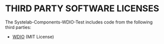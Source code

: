THIRD PARTY SOFTWARE LICENSES
=============================

The Systelab-Components-WDIO-Test includes code from the following third parties:

* [WDIO](https://github.com/webdriverio/webdriverio) (MIT License)

